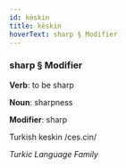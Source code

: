 ```yaml
---
id: këskin
title: këskin
hoverText: sharp § Modifier
---
```


### sharp § Modifier

**Verb**: to be sharp

**Noun**: sharpness

**Modifier**: sharp

Turkish keskin /ces.cin/

*Turkic Language Family*